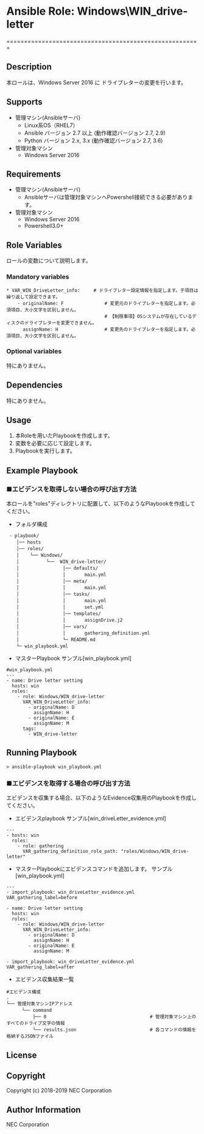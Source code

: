 # Ansible Role: Windows\WIN\_drive-letter
=======================================================

## Description
本ロールは、Windows Server 2016 に ドライブレターの変更を行います。

## Supports
- 管理マシン(Ansibleサーバ)
  * Linux系OS（RHEL7）
  * Ansible バージョン 2.7 以上 (動作確認バージョン 2.7, 2.9)
  * Python バージョン 2.x, 3.x  (動作確認バージョン 2.7, 3.6)
- 管理対象マシン
  * Windows Server 2016

## Requirements
- 管理マシン(Ansibleサーバ)
  * Ansibleサーバは管理対象マシンへPowershell接続できる必要があります。
- 管理対象マシン
  * Windows Server 2016
  * Powershell3.0+

## Role Variables

ロールの変数について説明します。

### Mandatory variables

~~~
* VAR_WIN_DriveLetter_info:     # ドライブレター設定情報を指定します。子項目は繰り返して設定できます。
    - originalName: F               # 変更元のドライブレターを指定します。必須項目、大小文字を区別しません。
                                    # 【制限事項】OSシステムが存在しているディスクのドライブレターを変更できません。
      assignName: H                 # 変更先のドライブレターを指定します。必須項目、大小文字を区別しません。
~~~

### Optional variables

特にありません。

## Dependencies

特にありません。

## Usage

1. 本Roleを用いたPlaybookを作成します。
2. 変数を必要に応じて設定します。
3. Playbookを実行します。

## Example Playbook

### ■エビデンスを取得しない場合の呼び出す方法

本ロールを"roles"ディレクトリに配置して、以下のようなPlaybookを作成してください。

- フォルダ構成

~~~
 - playbook/
　  │── hosts
　  │── roles/
　  │    └── Windows/
　  │          └──  WIN_drive-letter/
　  │                │── defaults/
　  │                │       main.yml
　  │                │── meta/
　  │                │       main.yml
　  │                │── tasks/
　  │                │       main.yml
　  │                │       set.yml
　  │                │── templates/
　  │                │       assignDrive.j2
　  │                │── vars/
　  │                │       gathering_definition.yml
　  │                └─ README.md
　  └─ win_playbook.yml
~~~

- マスターPlaybook サンプル[win\_playbook.yml]

~~~
#win_playbook.yml
---
- name: Drive letter setting
  hosts: win
  roles:
    - role: Windows/WIN_drive-letter
      VAR_WIN_DriveLetter_info: 
        - originalName: D
          assignName: H
        - originalName: E
          assignName: M
      tags:
        - WIN_drive-letter
~~~

## Running Playbook

~~~
> ansible-playbook win_playbook.yml
~~~

### ■エビデンスを取得する場合の呼び出す方法

エビデンスを収集する場合、以下のようなEvidence収集用のPlaybookを作成してください。  

- エビデンスplaybook サンプル[win\_driveLetter\_evidence.yml]

~~~
---
- hosts: win
  roles:
    - role: gathering
      VAR_gathering_definition_role_path: "roles/Windows/WIN_drive-letter"
~~~

- マスターPlaybookにエビデンスコマンドを追加します。 サンプル[win\_playbook.yml]

~~~
---
- import_playbook: win_driveLetter_evidence.yml VAR_gathering_label=before

- name: Drive letter setting
  hosts: win
  roles:
    - role: Windows/WIN_drive-letter
      VAR_WIN_DriveLetter_info: 
        - originalName: D
          assignName: H
        - originalName: E
          assignName: M

- import_playbook: win_driveLetter_evidence.yml VAR_gathering_label=after
~~~

- エビデンス収集結果一覧

~~~
#エビデンス構成
.
└── 管理対象マシンIPアドレス
　    └── command
　        ├── 0                                      # 管理対象マシン上のすべてのドライブ文字の情報
　        └── results.json                           # 各コマンドの情報を格納するJSONファイル
~~~

## License

## Copyright

Copyright (c) 2018-2019 NEC Corporation

## Author Information

NEC Corporation
